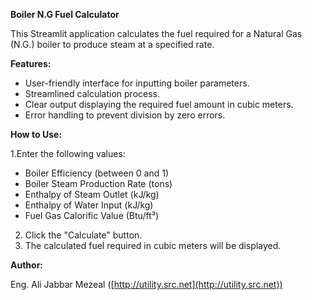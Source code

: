 **Boiler N.G Fuel Calculator**

This Streamlit application calculates the fuel required for a Natural Gas (N.G.) boiler to produce steam at a specified rate.

**Features:**

- User-friendly interface for inputting boiler parameters.
- Streamlined calculation process.
- Clear output displaying the required fuel amount in cubic meters.
- Error handling to prevent division by zero errors.

**How to Use:**

1.Enter the following values:
   - Boiler Efficiency (between 0 and 1)
   - Boiler Steam Production Rate (tons)
   - Enthalpy of Steam Outlet (kJ/kg)
   - Enthalpy of Water Input (kJ/kg)
   - Fuel Gas Calorific Value (Btu/ft³)
2. Click the "Calculate" button.
3. The calculated fuel required in cubic meters will be displayed.

**Author:**

Eng. Ali Jabbar Mezeal ([http://utility.src.net](http://utility.src.net))
